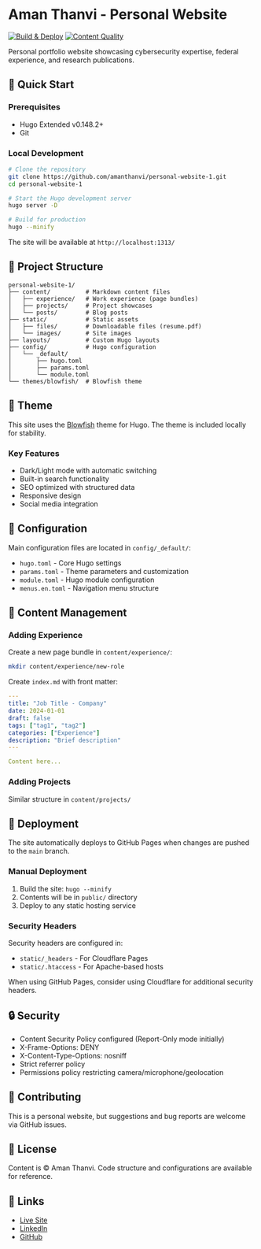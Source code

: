 # Aman Thanvi - Personal Website

[![Build & Deploy](https://github.com/amanthanvi/personal-website-1/actions/workflows/site.yml/badge.svg)](https://github.com/amanthanvi/personal-website-1/actions/workflows/site.yml)
[![Content Quality](https://github.com/amanthanvi/personal-website-1/actions/workflows/quality.yml/badge.svg)](https://github.com/amanthanvi/personal-website-1/actions/workflows/quality.yml)

Personal portfolio website showcasing cybersecurity expertise, federal experience, and research publications.

## 🚀 Quick Start

### Prerequisites

- Hugo Extended v0.148.2+ 
- Git

### Local Development

```bash
# Clone the repository
git clone https://github.com/amanthanvi/personal-website-1.git
cd personal-website-1

# Start the Hugo development server
hugo server -D

# Build for production
hugo --minify
```

The site will be available at `http://localhost:1313/`

## 📁 Project Structure

```
personal-website-1/
├── content/          # Markdown content files
│   ├── experience/   # Work experience (page bundles)
│   ├── projects/     # Project showcases
│   └── posts/        # Blog posts
├── static/           # Static assets
│   ├── files/        # Downloadable files (resume.pdf)
│   └── images/       # Site images
├── layouts/          # Custom Hugo layouts
├── config/           # Hugo configuration
│   └── _default/     
│       ├── hugo.toml
│       ├── params.toml
│       └── module.toml
└── themes/blowfish/  # Blowfish theme
```

## 🎨 Theme

This site uses the [Blowfish](https://blowfish.page) theme for Hugo. The theme is included locally for stability.

### Key Features

- Dark/Light mode with automatic switching
- Built-in search functionality
- SEO optimized with structured data
- Responsive design
- Social media integration

## 🔧 Configuration

Main configuration files are located in `config/_default/`:

- `hugo.toml` - Core Hugo settings
- `params.toml` - Theme parameters and customization
- `module.toml` - Hugo module configuration
- `menus.en.toml` - Navigation menu structure

## 📝 Content Management

### Adding Experience

Create a new page bundle in `content/experience/`:

```bash
mkdir content/experience/new-role
```

Create `index.md` with front matter:

```yaml
---
title: "Job Title - Company"
date: 2024-01-01
draft: false
tags: ["tag1", "tag2"]
categories: ["Experience"]
description: "Brief description"
---

Content here...
```

### Adding Projects

Similar structure in `content/projects/`

## 🚢 Deployment

The site automatically deploys to GitHub Pages when changes are pushed to the `main` branch.

### Manual Deployment

1. Build the site: `hugo --minify`
2. Contents will be in `public/` directory
3. Deploy to any static hosting service

### Security Headers

Security headers are configured in:
- `static/_headers` - For Cloudflare Pages
- `static/.htaccess` - For Apache-based hosts

When using GitHub Pages, consider using Cloudflare for additional security headers.

## 🔒 Security

- Content Security Policy configured (Report-Only mode initially)
- X-Frame-Options: DENY
- X-Content-Type-Options: nosniff
- Strict referrer policy
- Permissions policy restricting camera/microphone/geolocation

## 🤝 Contributing

This is a personal website, but suggestions and bug reports are welcome via GitHub issues.

## 📄 License

Content is © Aman Thanvi. Code structure and configurations are available for reference.

## 🔗 Links

- [Live Site](https://amanthanvi.com)
- [LinkedIn](https://www.linkedin.com/in/amanthanvi)
- [GitHub](https://github.com/amanthanvi)